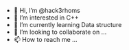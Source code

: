 - 👋 Hi, I’m @hack3rhoms
- 👀 I’m interested in  C++
- 🌱 I’m currently learning Data structure 
- 💞️ I’m looking to collaborate on ...
- 📫 How to reach me ...

<!---
hack3rhoms/hack3rhoms is a ✨ special ✨ repository because its `README.md` (this file) appears on your GitHub profile.
You can click the Preview link to take a look at your changes.
--->
